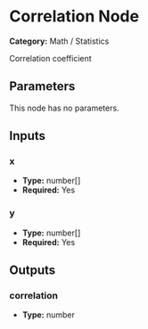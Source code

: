 
# Correlation Node

**Category:** Math / Statistics

Correlation coefficient

## Parameters

This node has no parameters.

## Inputs


### x
- **Type:** number[]
- **Required:** Yes



### y
- **Type:** number[]
- **Required:** Yes



## Outputs


### correlation
- **Type:** number




